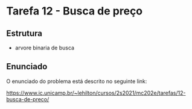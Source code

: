 # Tarefa 12 - Busca de preço
## Estrutura
* arvore binaria de busca
## Enunciado

O enunciado do problema está descrito no seguinte link:

https://www.ic.unicamp.br/~lehilton/cursos/2s2021/mc202e/tarefas/12-busca-de-preco/